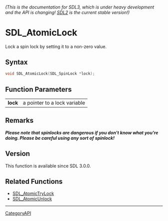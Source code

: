 ###### (This is the documentation for SDL3, which is under heavy development and the API is changing! [SDL2](https://wiki.libsdl.org/SDL2/) is the current stable version!)
# SDL_AtomicLock

Lock a spin lock by setting it to a non-zero value.

## Syntax

```c
void SDL_AtomicLock(SDL_SpinLock *lock);

```

## Function Parameters

|              |                              |
| ------------ | ---------------------------- |
| **lock**     | a pointer to a lock variable |

## Remarks

***Please note that spinlocks are dangerous if you don't know what you're
doing. Please be careful using any sort of spinlock!***

## Version

This function is available since SDL 3.0.0.

## Related Functions

* [SDL_AtomicTryLock](SDL_AtomicTryLock)
* [SDL_AtomicUnlock](SDL_AtomicUnlock)

----
[CategoryAPI](CategoryAPI)

